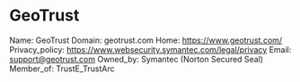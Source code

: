 
# GeoTrust

Name: GeoTrust
Domain: geotrust.com
Home: https://www.geotrust.com/
Privacy_policy: https://www.websecurity.symantec.com/legal/privacy
Email: support@geotrust.com
Owned_by: Symantec (Norton Secured Seal)
Member_of: TrustE_TrustArc
